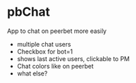 pbChat
======

App to chat on peerbet more easily

* multiple chat users
* Checkbox for bot=1
* shows last active users, clickable to PM
* Chat colors like on peerbet
* what else?
